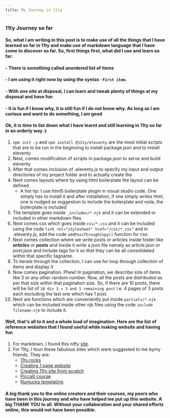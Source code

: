 ```yaml
---
title: My Journey in 11ty
---
```


### 11ty Journey so far
#### So, what I am writing in this post is to make use of all the things that I have learned so far in 11ty and make use of markdown language that I have come to discover so far. So, first things first, what did I use and learn so far:

#### - There is something called unordered list of items
#### - I am using it right now by using the syntax `-First item`.
#### - With one site at disposal, I can learn and tweak plenty of things at my disposal and have fun
#### - It is fun if I know why, it is still fun if I do not know why. As long as I am curious and want to do something, I am good
  
  #### Ok, it is time to list down what I have learnt and still learning in 11ty so far in an orderly way :)
  1. `npm init -y` and `npm install @11ty/eleventy` are the most initial scripts that are to be run in the beginning to install package.json and to install eleventy
  2. Next, comes modification of scripts in package.json to serve and build eleventy
  3. After that comes inclusion of .eleventy.js to specify my input and output directories of my project folder and to actually create the  
  4. Next comes layouts where by using html boilerplate the layout can be defined.
        - A hot tip: I use html5 boilerplate plugin in visual studio code. One simply has to install it and after installation, if one simply writes html, one is nudged as suggestion to include the boilerplate and voila, the boilerplate is included
  5. The template goes inside `_includes/*.njk` and it can be extended or included in other markdown files
  6. Next comes css which goes inside `css/*.css` and it can be included using the code `link rel="stylesheet" href="/css/*.css"` and in .eleventy.js, add the code `addPassThroughCopy()` function for css.
  7. Next comes collection where we write posts or articles inside folder like ***articles*** or ***posts*** and inside it write a json file namely as article.json or post.json and include tags for it so that they can be all consolidated within that specific tagname.
  8. To iterate through the collection, I can use for loop through collection of items and display it
  9. Now comes pagination. Phew! In pagination, we describe size of items like 3 or any other random number. Now, all the posts are distributed as per that size within that pagination size. So, if there are 10 posts, there will be list of `10 div 3 = 3 and 1 remaining post` i.e. 4 pages of 3 posts each excluding the last one which has 1 post.
  10. Next are functions which are conveniently put inside `partials/*.njk` which can be included inside other njk files using the code `include filename.njk` to include it.

#### Well, that's all to it and a whole load of imagination. Here are the list of reference websites that I found useful while making website and having fun
1. For markdown, I found this nifty [site](https://www.markdownguide.org/cheat-sheet/).
2. For 11ty, I foun these fabulous sites which were suggested to me bymy friends. They are:
   - [11ty.rocks](https://11ty.rocks/)
   - [Creating 1 page website](https://11ty.rocks/posts/eleventy-templating-static-code-demos/)
   - [Creating 11ty site from scratch](https://11ty.rocks/posts/create-your-first-basic-11ty-website/)
   - [Piccalil course](https://piccalil.li/course/learn-eleventy-from-scratch/)
   - [Nunjucks templating](https://mozilla.github.io/nunjucks/templating.html)

#### A big thank you to the online creators and their courses, my peers who have been in this journey and who have helped me put up this website. A big **THANK YOU** to all. Without your collaboration and your shared efforts online, this would not have been possible.
